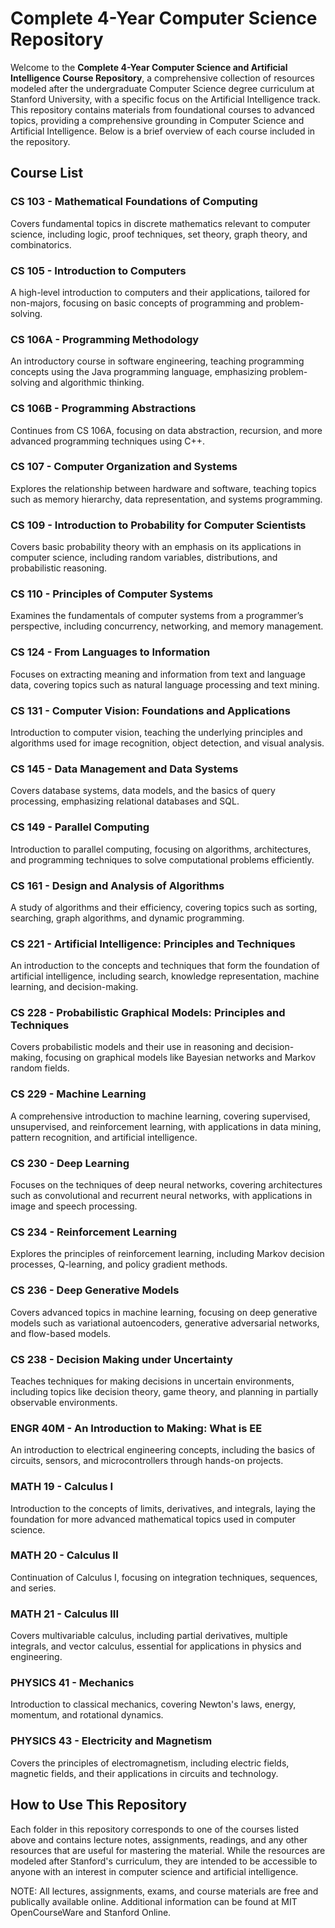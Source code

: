 # Complete 4-Year Computer Science Repository

Welcome to the **Complete 4-Year Computer Science and Artificial Intelligence Course Repository**, a comprehensive collection of resources modeled after the undergraduate Computer Science degree curriculum at Stanford University, with a specific focus on the Artificial Intelligence track. This repository contains materials from foundational courses to advanced topics, providing a comprehensive grounding in Computer Science and Artificial Intelligence. Below is a brief overview of each course included in the repository.

## Course List

### CS 103 - Mathematical Foundations of Computing
Covers fundamental topics in discrete mathematics relevant to computer science, including logic, proof techniques, set theory, graph theory, and combinatorics.

### CS 105 - Introduction to Computers
A high-level introduction to computers and their applications, tailored for non-majors, focusing on basic concepts of programming and problem-solving.

### CS 106A - Programming Methodology
An introductory course in software engineering, teaching programming concepts using the Java programming language, emphasizing problem-solving and algorithmic thinking.

### CS 106B - Programming Abstractions
Continues from CS 106A, focusing on data abstraction, recursion, and more advanced programming techniques using C++.

### CS 107 - Computer Organization and Systems
Explores the relationship between hardware and software, teaching topics such as memory hierarchy, data representation, and systems programming.

### CS 109 - Introduction to Probability for Computer Scientists
Covers basic probability theory with an emphasis on its applications in computer science, including random variables, distributions, and probabilistic reasoning.

### CS 110 - Principles of Computer Systems
Examines the fundamentals of computer systems from a programmer’s perspective, including concurrency, networking, and memory management.

### CS 124 - From Languages to Information
Focuses on extracting meaning and information from text and language data, covering topics such as natural language processing and text mining.

### CS 131 - Computer Vision: Foundations and Applications
Introduction to computer vision, teaching the underlying principles and algorithms used for image recognition, object detection, and visual analysis.

### CS 145 - Data Management and Data Systems
Covers database systems, data models, and the basics of query processing, emphasizing relational databases and SQL.

### CS 149 - Parallel Computing
Introduction to parallel computing, focusing on algorithms, architectures, and programming techniques to solve computational problems efficiently.

### CS 161 - Design and Analysis of Algorithms
A study of algorithms and their efficiency, covering topics such as sorting, searching, graph algorithms, and dynamic programming.

### CS 221 - Artificial Intelligence: Principles and Techniques
An introduction to the concepts and techniques that form the foundation of artificial intelligence, including search, knowledge representation, machine learning, and decision-making.

### CS 228 - Probabilistic Graphical Models: Principles and Techniques
Covers probabilistic models and their use in reasoning and decision-making, focusing on graphical models like Bayesian networks and Markov random fields.

### CS 229 - Machine Learning
A comprehensive introduction to machine learning, covering supervised, unsupervised, and reinforcement learning, with applications in data mining, pattern recognition, and artificial intelligence.

### CS 230 - Deep Learning
Focuses on the techniques of deep neural networks, covering architectures such as convolutional and recurrent neural networks, with applications in image and speech processing.

### CS 234 - Reinforcement Learning
Explores the principles of reinforcement learning, including Markov decision processes, Q-learning, and policy gradient methods.

### CS 236 - Deep Generative Models
Covers advanced topics in machine learning, focusing on deep generative models such as variational autoencoders, generative adversarial networks, and flow-based models.

### CS 238 - Decision Making under Uncertainty
Teaches techniques for making decisions in uncertain environments, including topics like decision theory, game theory, and planning in partially observable environments.

### ENGR 40M - An Introduction to Making: What is EE
An introduction to electrical engineering concepts, including the basics of circuits, sensors, and microcontrollers through hands-on projects.

### MATH 19 - Calculus I
Introduction to the concepts of limits, derivatives, and integrals, laying the foundation for more advanced mathematical topics used in computer science.

### MATH 20 - Calculus II
Continuation of Calculus I, focusing on integration techniques, sequences, and series.

### MATH 21 - Calculus III
Covers multivariable calculus, including partial derivatives, multiple integrals, and vector calculus, essential for applications in physics and engineering.

### PHYSICS 41 - Mechanics
Introduction to classical mechanics, covering Newton's laws, energy, momentum, and rotational dynamics.

### PHYSICS 43 - Electricity and Magnetism
Covers the principles of electromagnetism, including electric fields, magnetic fields, and their applications in circuits and technology.

## How to Use This Repository
Each folder in this repository corresponds to one of the courses listed above and contains lecture notes, assignments, readings, and any other resources that are useful for mastering the material. While the resources are modeled after Stanford's curriculum, they are intended to be accessible to anyone with an interest in computer science and artificial intelligence.

NOTE: All lectures, assignments, exams, and course materials are free and publically available online. Additional information can be found at MIT OpenCourseWare and Stanford Online.
